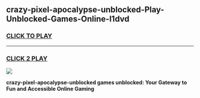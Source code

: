 
## crazy-pixel-apocalypse-unblocked-Play-Unblocked-Games-Online-l1dvd
<h3>
<a href="https://premium76.site?title=crazy-pixel-apocalypse-unblocked&ref=25A">CLICK TO PLAY</a></h3>
<hr>

<h3>
<a href="https://premium76.site?title=crazy-pixel-apocalypse-unblocked&ref=25A">CLICK 2 PLAY</a>
  
</h3>

<a href="https://premium76.site?title=crazy-pixel-apocalypse-unblocked&ref=25A"><img src="https://clearcache.store/games.png"></a>


**crazy-pixel-apocalypse-unblocked games unblocked: Your Gateway to Fun and Accessible Online Gaming**
